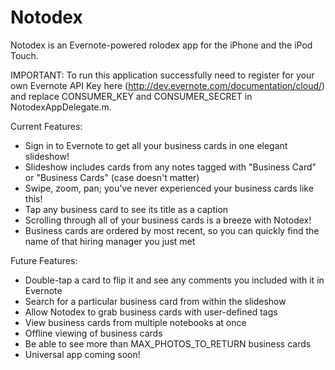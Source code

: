 Notodex
=======

Notodex is an Evernote-powered rolodex app for the iPhone and the iPod Touch.

IMPORTANT: To run this application successfully need to register for your own Evernote API Key here (http://dev.evernote.com/documentation/cloud/)
and replace CONSUMER_KEY and CONSUMER_SECRET in NotodexAppDelegate.m.

Current Features:

- Sign in to Evernote to get all your business cards in one elegant slideshow!
- Slideshow includes cards from any notes tagged with "Business Card" or "Business Cards" (case doesn't matter)
- Swipe, zoom, pan; you've never experienced your business cards like this!
- Tap any business card to see its title as a caption
- Scrolling through all of your business cards is a breeze with Notodex!
- Business cards are ordered by most recent, so you can quickly find the name of that hiring manager you just met

Future Features:

- Double-tap a card to flip it and see any comments you included with it in Evernote
- Search for a particular business card from within the slideshow
- Allow Notodex to grab business cards with user-defined tags
- View business cards from multiple notebooks at once
- Offline viewing of business cards
- Be able to see more than MAX_PHOTOS_TO_RETURN business cards
- Universal app coming soon!